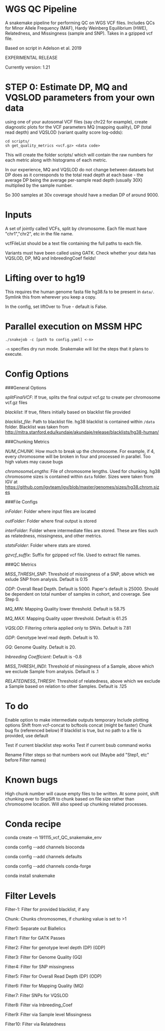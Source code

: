 # WGS QC Pipeline

A snakemake pipeline for performing QC on WGS VCF files. Includes QCs for Minor Allele Frequency (MAF), Hardy Weinberg Equilibrium (HWE), Relatedness, and Missingness (sample and SNP). Takes in a gzipped vcf file.

Based on script in Adelson et al. 2019

EXPERIMENTAL RELEASE

Currently version: 1.21

# STEP 0: Estimate DP, MQ and VQSLOD parameters from your own data

using one of your autosomal VCF files (say chr22 for example), create diagnostic plots for the VCF parameters MQ (mapping quality), DP (total read depth) and VQSLOD (variant quality score log-odds):

```
cd scripts/
sh get_quality_metrics <vcf.gz> <data code>
```

This will create the folder scripts/<data code> which will contain the raw numbers for each metric along with histograms of each metric.

In our experience, MQ and VQSLOD do not change between datasets but DP does as it corresponds to the total read depth at each base - the average DP being the average per-sample read depth (usually 30X) multiplied by the sample number. 

So 300 samples at 30x coverage should have a median DP of around 9000.
 

# Inputs

A set of jointly called VCFs, split by chromosome. Each file must have "chr1","chr2", etc in the file name.

vcfFileList should be a text file containing the full paths to each file. 

Variants must have been called using GATK. Check whether your data has VQSLOD, DP, MQ and InbreedingCoef fields!


# Lifting over to hg19


This requires the human genome fasta file hg38.fa to be present in `data/`. Symlink this from wherever you keep a copy.

In the config, set liftOver to True - default is False.

# Parallel execution on MSSM HPC

```
./snakejob -c [path to config.yaml] <-n>
```

`-n` specifies dry run mode. Snakemake will list the steps that it plans to execute.


# Config Options


###General Options

*splitFinalVCF*: If true, splits the final output vcf.gz to create per chromosome vcf.gz files

*blacklist*: If true, filters initially based on blacklist file provided

*blacklist_file*: Path to blacklist file. hg38 blacklist is contained within `/data` folder. Blacklist was taken from http://mitra.stanford.edu/kundaje/akundaje/release/blacklists/hg38-human/


###Chunking Metrics

*NUM_CHUNK*: How much to break up the chromosome. For example, if 4, every chromosome will be broken in four and processed in parallel. Too high values may cause bugs

*chromosomeLengths*: File of chromosome lengths. Used for chunking. hg38 chromosome sizes is contained within `data` folder. Sizes were taken from IGV at https://github.com/igvteam/igv/blob/master/genomes/sizes/hg38.chrom.sizes




###File Configs

*inFolder*: Folder where input files are located

*outFolder*: Folder where final output is stored

*interFolder*: Folder where intermediate files are stored. These are files such as relatedness, missingness, and other metrics.

*statsFolder*: Folder where stats are stored.

*gzvcf_suffix*: Suffix for gzipped vcf file. Used to extract file names.




###QC Metrics

*MISS_THRESH_SNP*: Threshold of missingness of a SNP, above which we exlude SNP from analysis. Default is 0.15

*ODP*: Overall Read Depth. Default is 5000. Paper's default is 25000. Should be dependent on total number of samples in cohort, and coverage. See Step 0.

*MQ_MIN*: Mapping Quality lower threshold. Default is 58.75

*MQ_MAX*: Mapping Quality upper threshold. Default is 61.25

*VQSLOD*: Filtering criteria applied only to SNVs. Default is 7.81

*GDP*: Genotype level read depth. Default is 10.

*GQ*: Genome Quality. Default is 20.

*Inbreeding Coefficient*: Default is -0.8

*MISS_THRESH_INDI*: Threshold of missingness of a Sample, above which we exclude Sample from analysis. Default is .1

*RELATEDNESS_THRESH*: Threshold of relatedness, above which we exclude a Sample based on relation to other Samples. Default is .125

# To do

Enable option to make intermediate outputs temporary
Include plotting options
Shift from vcf-concat to bcftools concat (might be faster)
Chunk bug fix (referenced below)
If blacklist is true, but no path to a file is provided, use default

Test if current blacklist step works
Test if current bsub command works

Rename Filter steps so that numbers work out (Maybe add "Step1, etc" before Filter names)

# Known bugs

High chunk number will cause empty files to be written. At some point, shift chunking over to SnpSift to chunk based on file size rather than chromosome location. Will also speed up chunking related processes.

# Conda recipe

conda create –n 191115_vcf_QC_snakemake_env

conda config --add channels bioconda

conda config --add channels defaults

conda config --add channels conda-forge

conda install snakemake

# Filter Levels

Filter-1: Filter for provided blacklist, if any

Chunk: Chunks chromosomes, if chunking value is set to >1

Filter0: Separate out Biallelics

Filter1: Filter for GATK Passes

Filter2: Filter for genotype level depth (DP) (GDP)

Filter3: Filter for Genome Quality (GQ)

Filter4: Filter for SNP missingness

Filter5: Filter for Overall Read Depth (DP) (ODP)

Filter6: Filter for Mapping Quality (MQ)

Filter7: Filter SNPs for VQSLOD

Filter8: Filter via Inbreeding_Coef

Filter9: Filter via Sample level Missingness

Filter10: Filter via Relatedness

